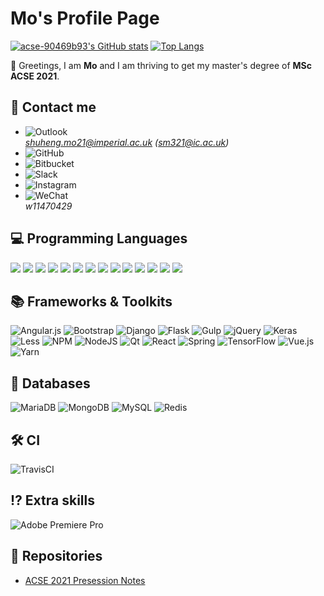 # Mo's Profile Page
[![acse-90469b93's GitHub stats](https://github-readme-stats.vercel.app/api?username=acse-90469b93&theme=chartreuse-dark)](https://github.com/acse-90469b93/github-readme-stats)
[![Top Langs](https://github-readme-stats.vercel.app/api/top-langs/?username=acse-90469b93&layout=compact&theme=chartreuse-dark)](https://github.com/acse-90469b93/github-readme-stats)

:wave: Greetings, I am **Mo** and I am thriving to get my master's degree of **MSc ACSE 2021**. 

## :calling: Contact me
- ![Outlook](https://img.shields.io/badge/Microsoft_Outlook-0078D4?style=flat-square&logo=microsoft-outlook&logoColor=white)   
*shuheng.mo21@imperial.ac.uk (sm321@ic.ac.uk)*  
- ![GitHub](https://img.shields.io/badge/github-%23121011.svg?style=flat-square&logo=github&logoColor=white)  
- ![Bitbucket](https://img.shields.io/badge/bitbucket-%230047B3.svg?style=flat-square&logo=bitbucket&logoColor=white)   
- ![Slack](https://img.shields.io/badge/Slack-4A154B?style=flat-square&logo=slack&logoColor=white)    
- ![Instagram](https://img.shields.io/badge/Instagram-%23E4405F.svg?style=flat-square&logo=Instagram&logoColor=white)    
- ![WeChat](https://img.shields.io/badge/WeChat-07C160?style=flat-square&logo=wechat&logoColor=white)    
*w11470429*

## :computer: Programming Languages
![](https://img.shields.io/badge/java-%23ED8B00.svg?style=plastic&logo=java&logoColor=white)
![](https://img.shields.io/badge/go-%2300ADD8.svg?style=plastic&logo=go&logoColor=white)
![](https://img.shields.io/badge/python-3670A0?style=plastic&logo=python&logoColor=ffdd54)
![](https://img.shields.io/badge/r-%23276DC3.svg?style=plastic&logo=r&logoColor=white)
![](https://img.shields.io/badge/c++-%2300599C.svg?style=plastic&logo=c%2B%2B&logoColor=white)
![](https://img.shields.io/badge/typescript-%23007ACC.svg?style=plastic&logo=typescript&logoColor=white)
![](https://img.shields.io/badge/html5-%23E34F26.svg?style=plastic&logo=html5&logoColor=white)
![](https://img.shields.io/badge/css3-%231572B6.svg?style=plastic&logo=css3&logoColor=white)
![](https://img.shields.io/badge/-JavaScript-e5cd0c?style=plastic&logo=JavaScript&labelColor=f7df1e&logoColor=000)
![](https://img.shields.io/badge/-Nodejs-43853d?style=plastic&logo=Node.js&logoColor=white)
![](https://img.shields.io/badge/-Vue.js-29beb0?style=plastic&logo=vue.js&labelColor=ffffff&color=4FC08D)
![](https://img.shields.io/badge/-React-29beb0?style=plastic&logo=React&labelColor=ffffff&color=61DAFB)
![](https://img.shields.io/badge/markdown-%23000000.svg?style=plastic&logo=markdown&logoColor=white)
![](https://img.shields.io/badge/latex-%23008080.svg?style=plastic&logo=latex&logoColor=white)

## :books: Frameworks & Toolkits
![Angular.js](https://img.shields.io/badge/angular.js-%23E23237.svg?style=for-the-badge&logo=angularjs&logoColor=white)
![Bootstrap](https://img.shields.io/badge/bootstrap-%23563D7C.svg?style=for-the-badge&logo=bootstrap&logoColor=white)
![Django](https://img.shields.io/badge/django-%23092E20.svg?style=for-the-badge&logo=django&logoColor=white)
![Flask](https://img.shields.io/badge/flask-%23000.svg?style=for-the-badge&logo=flask&logoColor=white)
![Gulp](https://img.shields.io/badge/GULP-%23CF4647.svg?style=for-the-badge&logo=gulp&logoColor=white)
![jQuery](https://img.shields.io/badge/jquery-%230769AD.svg?style=for-the-badge&logo=jquery&logoColor=white)
![Keras](https://img.shields.io/badge/Keras-%23D00000.svg?style=for-the-badge&logo=Keras&logoColor=white)
![Less](https://img.shields.io/badge/less-2B4C80?style=for-the-badge&logo=less&logoColor=white)
![NPM](https://img.shields.io/badge/NPM-%23000000.svg?style=for-the-badge&logo=npm&logoColor=white)
![NodeJS](https://img.shields.io/badge/node.js-6DA55F?style=for-the-badge&logo=node.js&logoColor=white)
![Qt](https://img.shields.io/badge/Qt-%23217346.svg?style=for-the-badge&logo=Qt&logoColor=white)
![React](https://img.shields.io/badge/react-%2320232a.svg?style=for-the-badge&logo=react&logoColor=%2361DAFB)
![Spring](https://img.shields.io/badge/spring-%236DB33F.svg?style=for-the-badge&logo=spring&logoColor=white)
![TensorFlow](https://img.shields.io/badge/TensorFlow-%23FF6F00.svg?style=for-the-badge&logo=TensorFlow&logoColor=white)
![Vue.js](https://img.shields.io/badge/vuejs-%2335495e.svg?style=for-the-badge&logo=vuedotjs&logoColor=%234FC08D)
![Yarn](https://img.shields.io/badge/yarn-%232C8EBB.svg?style=for-the-badge&logo=yarn&logoColor=white)

## :floppy_disk: Databases
![MariaDB](https://img.shields.io/badge/MariaDB-003545?style=plastic&logo=mariadb&logoColor=white)
![MongoDB](https://img.shields.io/badge/MongoDB-%234ea94b.svg?style=plastic&logo=mongodb&logoColor=white)
![MySQL](https://img.shields.io/badge/mysql-%2300f.svg?style=plastic&logo=mysql&logoColor=white)
![Redis](https://img.shields.io/badge/redis-%23DD0031.svg?style=plastic&logo=redis&logoColor=white)

## :hammer_and_wrench: CI
![TravisCI](https://img.shields.io/badge/travisci-%232B2F33.svg?style=plastc&logo=travis&logoColor=white)

## :interrobang: Extra skills
![Adobe Premiere Pro](https://img.shields.io/badge/Adobe%20Premiere%20Pro-9999FF.svg?style=plastic&logo=Adobe%20Premiere%20Pro&logoColor=white)


## :link: Repositories
- [ACSE 2021 Presession Notes](https://github.com/acse-90469b93/presession2021.git) 
